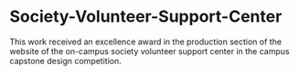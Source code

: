# Society-Volunteer-Support-Center
This work received an excellence award in the production section of the website of the on-campus society volunteer support center in the campus capstone design competition.
